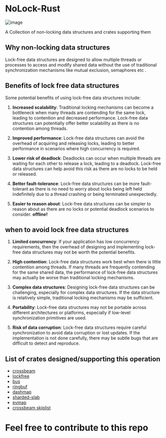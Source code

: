 # NoLock-Rust

![image](https://img.shields.io/badge/Rust-black?style=for-the-badge&logo=rust&logoColor=#E57324)

A Collection of non-locking data structures and crates supporting them 


## Why non-locking data structures
Lock-free data structures are designed to allow multiple threads or processes to access and modify shared data without the use of traditional synchronization mechanisms like mutual exclusion, semaphores etc . 

## Benefits of lock free data structures
Some potential benefits of using lock-free data structures include:

1.  **Increased scalability**: Traditional locking mechanisms can become a bottleneck when many threads are contending for the same lock, leading to contention and decreased performance. Lock-free data structures can potentially offer better scalability as there is no contention among threads.
    
2.  **Improved performance**: Lock-free data structures can avoid the overhead of acquiring and releasing locks, leading to better performance in scenarios where high concurrency is required.
    
3.  **Lower risk of deadlock**: Deadlocks can occur when multiple threads are waiting for each other to release a lock, leading to a deadlock. Lock-free data structures can help avoid this risk as there are no locks to be held or released.
    
4.  **Better fault-tolerance**: Lock-free data structures can be more fault-tolerant as there is no need to worry about locks being left held indefinitely due to a thread crashing or being terminated unexpectedly.
    
5.  **Easier to reason about**: Lock-free data structures can be simpler to reason about as there are no locks or potential deadlock scenarios to consider.
**offline!**


## when to avoid lock free data structures
1.  **Limited concurrency**: If your application has low concurrency requirements, then the overhead of designing and implementing lock-free data structures may not be worth the potential benefits.
    
2.  **High contention**: Lock-free data structures work best when there is little contention among threads. If many threads are frequently contending for the same shared data, the performance of lock-free data structures may actually be worse than traditional locking mechanisms.
    
3.  **Complex data structures**: Designing lock-free data structures can be challenging, especially for complex data structures. If the data structure is relatively simple, traditional locking mechanisms may be sufficient.
    
4.  **Portability**: Lock-free data structures may not be portable across different architectures or platforms, especially if low-level synchronization primitives are used.
    
5.  **Risk of data corruption**: Lock-free data structures require careful synchronization to avoid data corruption or lost updates. If the implementation is not done carefully, there may be subtle bugs that are difficult to detect and reproduce.


## List of crates designed/supporting this operation

 - [crossbeam](https://crates.io/crates/crossbeam)
 - [lockfree](https://crates.io/crates/lockfree)
 - [bus](https://crates.io/crates/bus)
 - [ringbuf](https://crates.io/crates/ringbuf)
 - [dashmap](https://crates.io/crates/dashmap)
 - [sharded-slab](https://crates.io/crates/sharded-slab)
 - [evmap](https://crates.io/crates/evmap)
 - [crossbeam skiplist](https://crates.io/crates/crossbeam-skiplist)

# Feel free to contribute to this repo 
